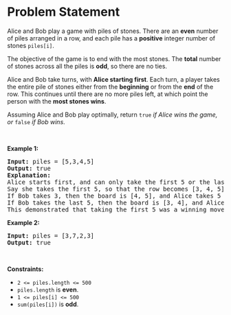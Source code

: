 # Problem Statement

<p>Alice and Bob play a game with piles of stones. There are an <strong>even</strong> number of piles arranged in a row, and each pile has a <strong>positive</strong> integer number of stones <code>piles[i]</code>.</p>

<p>The objective of the game is to end with the most stones. The <strong>total</strong> number of stones across all the piles is <strong>odd</strong>, so there are no ties.</p>

<p>Alice and Bob take turns, with <strong>Alice starting first</strong>. Each turn, a player takes the entire pile of stones either from the <strong>beginning</strong> or from the <strong>end</strong> of the row. This continues until there are no more piles left, at which point the person with the <strong>most stones wins</strong>.</p>

<p>Assuming Alice and Bob play optimally, return <code>true</code><em> if Alice wins the game, or </em><code>false</code><em> if Bob wins</em>.</p>

<p>&nbsp;</p>
<p><strong>Example 1:</strong></p>

<pre>
<strong>Input:</strong> piles = [5,3,4,5]
<strong>Output:</strong> true
<strong>Explanation:</strong> 
Alice starts first, and can only take the first 5 or the last 5.
Say she takes the first 5, so that the row becomes [3, 4, 5].
If Bob takes 3, then the board is [4, 5], and Alice takes 5 to win with 10 points.
If Bob takes the last 5, then the board is [3, 4], and Alice takes 4 to win with 9 points.
This demonstrated that taking the first 5 was a winning move for Alice, so we return true.
</pre>

<p><strong>Example 2:</strong></p>

<pre>
<strong>Input:</strong> piles = [3,7,2,3]
<strong>Output:</strong> true
</pre>

<p>&nbsp;</p>
<p><strong>Constraints:</strong></p>

<ul>
	<li><code>2 &lt;= piles.length &lt;= 500</code></li>
	<li><code>piles.length</code> is <strong>even</strong>.</li>
	<li><code>1 &lt;= piles[i] &lt;= 500</code></li>
	<li><code>sum(piles[i])</code> is <strong>odd</strong>.</li>
</ul>
